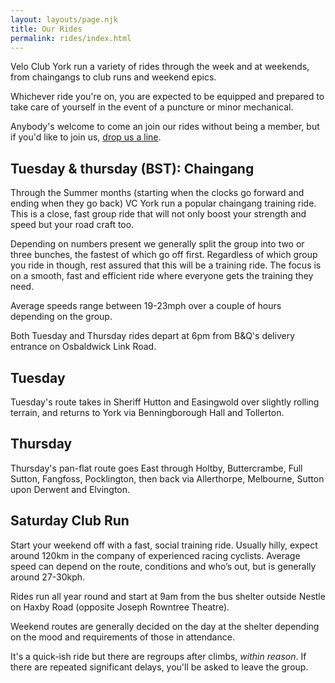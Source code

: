 ```yaml
---
layout: layouts/page.njk
title: Our Rides
permalink: rides/index.html
---
```

Velo Club York run a variety of rides through the week and at weekends, from chaingangs to club runs and weekend epics.

Whichever ride you're on, you are expected to be equipped and prepared to take care of yourself in the event of a puncture or minor mechanical.

Anybody's welcome to come an join our rides without being a member, but if you'd like to join us, [drop us a line](mailto:info@veloclubyork.co.uk).

## Tuesday & thursday (BST): Chaingang

Through the Summer months (starting when the clocks go forward and ending when they go back) VC York run a popular chaingang training ride. This is a close, fast group ride that will not only boost your strength and speed but your road craft too. 

Depending on numbers present we generally split the group into two or three bunches, the fastest of which go off first. Regardless of which group you ride in though, rest assured that this will be a training ride. The focus is on a smooth, fast and efficient ride where everyone gets the training they need.

Average speeds range between 19-23mph over a couple of hours depending on the group.

Both Tuesday and Thursday rides depart at 6pm from B&Q's delivery entrance on Osbaldwick Link Road.

## Tuesday

Tuesday's route takes in Sheriff Hutton and Easingwold over slightly rolling terrain, and returns to York via Benningborough Hall and Tollerton.

## Thursday

Thursday's pan-flat route goes East through Holtby, Buttercrambe, Full Sutton, Fangfoss, Pocklington, then back via Allerthorpe, Melbourne, Sutton upon Derwent and Elvington.

## Saturday Club Run

Start your weekend off with a fast, social training ride. Usually hilly, expect around 120km in the company of experienced racing cyclists. Average speed can depend on the route, conditions and who’s out, but is generally around 27-30kph.

Rides run all year round and start at 9am from the bus shelter outside Nestle on Haxby Road (opposite Joseph Rowntree Theatre).

Weekend routes are generally decided on the day at the shelter depending on the mood and requirements of those in attendance.

It's a quick-ish ride but there are regroups after climbs, _within reason_. If there are repeated significant delays, you'll be asked to leave the group.
